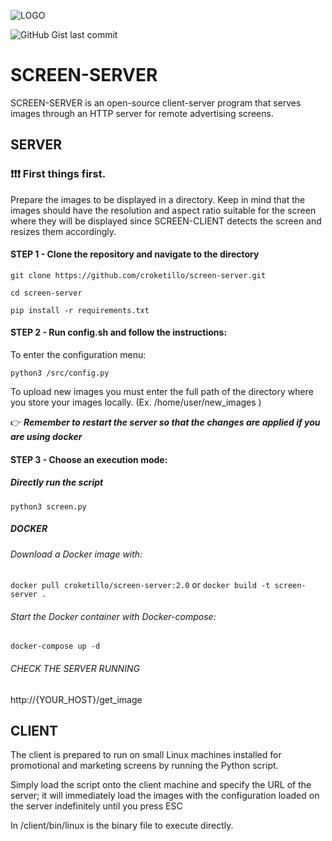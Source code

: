 ![LOGO](https://github.com/croketillo/SCREEN-Server/assets/131451882/90271619-16f1-4e9a-9938-f7be88d3d2c2)

![GitHub Gist last commit](https://img.shields.io/github/gist/last-commit/:gistId)
# SCREEN-SERVER

SCREEN-SERVER is an open-source client-server program that serves images through an HTTP server for remote advertising screens.


## SERVER
### :exclamation::exclamation::exclamation: First things first.

Prepare the images to be displayed in a directory. Keep in mind that the images should have the resolution and aspect ratio suitable for the screen where they will be displayed since SCREEN-CLIENT detects the screen and resizes them accordingly.

#### STEP 1 - Clone the repository and navigate to the directory

```git clone https://github.com/croketillo/screen-server.git```

```cd screen-server ```

```pip install -r requirements.txt ```

#### STEP 2 - Run config.sh and follow the instructions:


To enter the configuration menu:

```python3 /src/config.py ```

To upload new images you must enter the full path of the directory where you store your images locally. (Ex.  /home/user/new_images )

:point_right: ***Remember to restart the server so that the changes are applied if you are using docker***




#### STEP 3 - Choose an execution mode:
##### Directly run the script

```python3 screen.py```

##### DOCKER
###### Download a Docker image with:

```docker pull croketillo/screen-server:2.0``` or ```docker build -t screen-server . ```

###### Start the Docker container with Docker-compose:

```docker-compose up -d```

###### CHECK THE SERVER RUNNING 

http://{YOUR_HOST}/get_image



## CLIENT

The client is prepared to run on small Linux machines installed for promotional and marketing screens by running the Python script.

Simply load the script onto the client machine and specify the URL of the server; it will immediately load the images with the configuration loaded on the server indefinitely until you press ESC

In /client/bin/linux is the binary file to execute directly.

